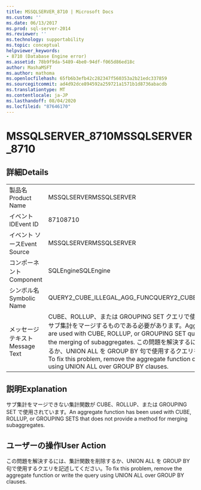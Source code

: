 ```yaml
---
title: MSSQLSERVER_8710 | Microsoft Docs
ms.custom: ''
ms.date: 06/13/2017
ms.prod: sql-server-2014
ms.reviewer: ''
ms.technology: supportability
ms.topic: conceptual
helpviewer_keywords:
- 8710 (Database Engine error)
ms.assetid: 78b9f9da-5489-4be0-94df-f065d86ed18c
author: MashaMSFT
ms.author: mathoma
ms.openlocfilehash: 65fb6b3efb42c282347f560353a2b21edc337859
ms.sourcegitcommit: ad4d92dce894592a259721a1571b1d8736abacdb
ms.translationtype: MT
ms.contentlocale: ja-JP
ms.lasthandoff: 08/04/2020
ms.locfileid: "87646170"
---
```

# <a name="mssqlserver_8710"></a><span data-ttu-id="a7079-102">MSSQLSERVER_8710</span><span class="sxs-lookup"><span data-stu-id="a7079-102">MSSQLSERVER_8710</span></span>
    
## <a name="details"></a><span data-ttu-id="a7079-103">詳細</span><span class="sxs-lookup"><span data-stu-id="a7079-103">Details</span></span>  
  
|||  
|-|-|  
|<span data-ttu-id="a7079-104">製品名</span><span class="sxs-lookup"><span data-stu-id="a7079-104">Product Name</span></span>|<span data-ttu-id="a7079-105">MSSQLSERVER</span><span class="sxs-lookup"><span data-stu-id="a7079-105">MSSQLSERVER</span></span>|  
|<span data-ttu-id="a7079-106">イベント ID</span><span class="sxs-lookup"><span data-stu-id="a7079-106">Event ID</span></span>|<span data-ttu-id="a7079-107">8710</span><span class="sxs-lookup"><span data-stu-id="a7079-107">8710</span></span>|  
|<span data-ttu-id="a7079-108">イベント ソース</span><span class="sxs-lookup"><span data-stu-id="a7079-108">Event Source</span></span>|<span data-ttu-id="a7079-109">MSSQLSERVER</span><span class="sxs-lookup"><span data-stu-id="a7079-109">MSSQLSERVER</span></span>|  
|<span data-ttu-id="a7079-110">コンポーネント</span><span class="sxs-lookup"><span data-stu-id="a7079-110">Component</span></span>|<span data-ttu-id="a7079-111">SQLEngine</span><span class="sxs-lookup"><span data-stu-id="a7079-111">SQLEngine</span></span>|  
|<span data-ttu-id="a7079-112">シンボル名</span><span class="sxs-lookup"><span data-stu-id="a7079-112">Symbolic Name</span></span>|<span data-ttu-id="a7079-113">QUERY2_CUBE_ILLEGAL_AGG_FUNC</span><span class="sxs-lookup"><span data-stu-id="a7079-113">QUERY2_CUBE_ILLEGAL_AGG_FUNC</span></span>|  
|<span data-ttu-id="a7079-114">メッセージ テキスト</span><span class="sxs-lookup"><span data-stu-id="a7079-114">Message Text</span></span>|<span data-ttu-id="a7079-115">CUBE、ROLLUP、または GROUPING SET クエリで使用される集計関数は、サブ集計をマージするものである必要があります。</span><span class="sxs-lookup"><span data-stu-id="a7079-115">Aggregate functions that are used with CUBE, ROLLUP, or GROUPING SET queries must provide for the merging of subaggregates.</span></span> <span data-ttu-id="a7079-116">この問題を解決するには、集計関数を削除するか、UNION ALL を GROUP BY 句で使用するクエリを記述してください。</span><span class="sxs-lookup"><span data-stu-id="a7079-116">To fix this problem, remove the aggregate function or write the query using UNION ALL over GROUP BY clauses.</span></span>|  
  
## <a name="explanation"></a><span data-ttu-id="a7079-117">説明</span><span class="sxs-lookup"><span data-stu-id="a7079-117">Explanation</span></span>  
 <span data-ttu-id="a7079-118">サブ集計をマージできない集計関数が CUBE、ROLLUP、または GROUPING SET で使用されています。</span><span class="sxs-lookup"><span data-stu-id="a7079-118">An aggregate function has been used with CUBE, ROLLUP, or GROUPING SETS that does not provide a method for merging subaggregates.</span></span>  
  
## <a name="user-action"></a><span data-ttu-id="a7079-119">ユーザーの操作</span><span class="sxs-lookup"><span data-stu-id="a7079-119">User Action</span></span>  
 <span data-ttu-id="a7079-120">この問題を解決するには、集計関数を削除するか、UNION ALL を GROUP BY 句で使用するクエリを記述してください。</span><span class="sxs-lookup"><span data-stu-id="a7079-120">To fix this problem, remove the aggregate function or write the query using UNION ALL over GROUP BY clauses.</span></span>  
  
  
